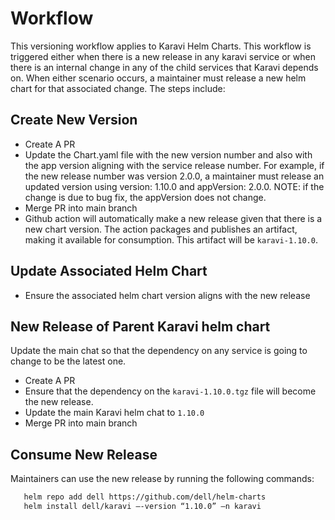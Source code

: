 # Workflow
This versioning workflow applies to Karavi Helm Charts. This workflow is triggered either when there is  a new release in any karavi service or when there is an internal change in any of the child services that Karavi depends on. When either scenario occurs, a maintainer must release a new helm chart for that associated change. The steps include:
## Create New Version
* Create A PR
* Update the Chart.yaml file with the new version number and also with the app version aligning with the service release number. For example, if the new release number  was version 2.0.0, a maintainer must release an updated version using version: 1.10.0  and appVersion: 2.0.0. NOTE: if the change is due to bug fix, the appVersion does not change.
* Merge PR into main branch
* Github action will automatically make a new release given that there is a new chart version. The action packages and publishes an artifact,  making it available for consumption. This artifact will be `karavi-1.10.0`.

## Update Associated Helm Chart

* Ensure the associated helm chart version aligns with the new release 

## New Release of Parent Karavi helm chart
Update the main chat so that the dependency on any service is going to change to be the latest one.
* Create A PR
* Ensure that the dependency on the `karavi-1.10.0.tgz` file will become the new release.
* Update the main Karavi helm chat to `1.10.0`
* Merge PR into main branch

## Consume New Release
Maintainers can use the new release by running the following commands:

```bash
   helm repo add dell https://github.com/dell/helm-charts
   helm install dell/karavi –-version “1.10.0” –n karavi

   ```